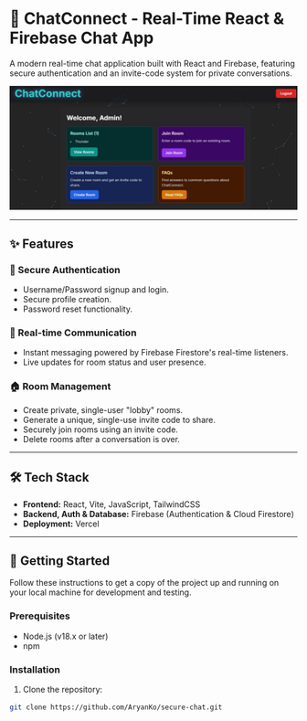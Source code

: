 # 🚀 ChatConnect - Real-Time React & Firebase Chat App

A modern real-time chat application built with React and Firebase, featuring secure authentication and an invite-code system for private conversations.

![ChatConnect Screenshot](./images/Image.jpg)

---

## ✨ Features

### 🔐 Secure Authentication
- Username/Password signup and login.
- Secure profile creation.
- Password reset functionality.

### 💬 Real-time Communication
- Instant messaging powered by Firebase Firestore's real-time listeners.
- Live updates for room status and user presence.

### 🏠 Room Management
- Create private, single-user "lobby" rooms.
- Generate a unique, single-use invite code to share.
- Securely join rooms using an invite code.
- Delete rooms after a conversation is over.

---

## 🛠️ Tech Stack
- **Frontend:** React, Vite, JavaScript, TailwindCSS
- **Backend, Auth & Database:** Firebase (Authentication & Cloud Firestore)
- **Deployment:** Vercel

---

## 🚀 Getting Started

Follow these instructions to get a copy of the project up and running on your local machine for development and testing.

### Prerequisites
- Node.js (v18.x or later)
- npm

### Installation
1. Clone the repository:

```bash
git clone https://github.com/AryanKo/secure-chat.git
